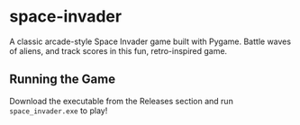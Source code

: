 # space-invader
A classic arcade-style Space Invader game built with Pygame. Battle waves of aliens, and track  scores in this fun, retro-inspired game.


## Running the Game

Download the executable from the Releases section and run `space_invader.exe` to play!
